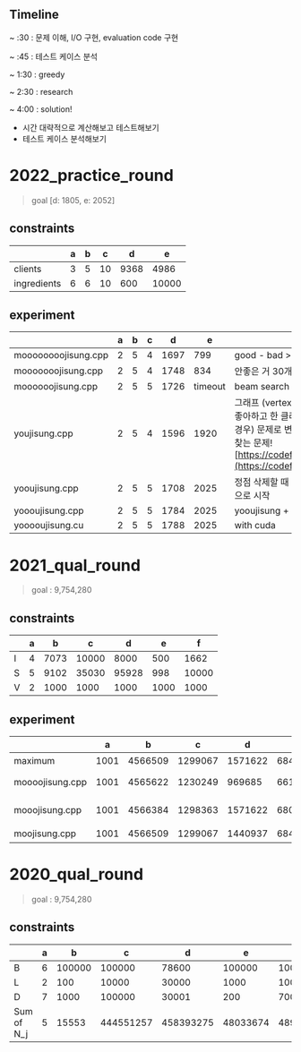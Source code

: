 ## Timeline

~ :30 : 문제 이해, I/O 구현, evaluation code 구현

~ :45 : 테스트 케이스 분석

~ 1:30 : greedy

~ 2:30 : research

~ 4:00 : solution!

- 시간 대략적으로 계산해보고 테스트해보기
- 테스트 케이스 분석해보기

# 2022_practice_round

> goal [d: 1805, e: 2052]

## constraints

|             | a   | b   | c   | d    | e     |
| ----------- | --- | --- | --- | ---- | ----- |
| clients     | 3   | 5   | 10  | 9368 | 4986  |
| ingredients | 6   | 6   | 10  | 600  | 10000 |

## experiment

|                     | a   | b   | c   | d    | e       | description                                                                                                                                                                                                                               |
| ------------------- | --- | --- | --- | ---- | ------- | ----------------------------------------------------------------------------------------------------------------------------------------------------------------------------------------------------------------------------------------- |
| moooooooojisung.cpp | 2   | 5   | 4   | 1697 | 799     | good - bad > 0                                                                                                                                                                                                                            |
| mooooooojisung.cpp  | 2   | 5   | 4   | 1748 | 834     | 안좋은 거 30개 빼고 좋은 거 30개 더하기                                                                                                                                                                                                   |
| moooooojisung.cpp   | 2   | 5   | 5   | 1726 | timeout | beam search (beam=5, count=10)                                                                                                                                                                                                            |
| youjisung.cpp       | 2   | 5   | 4   | 1596 | 1920    | 그래프 (vertex: client, edge: 한 클라이언트는 좋아하고 한 클라이언트는 싫어하는 재료가 있는 경우) 문제로 변환. 엣지가 없는 최대 정점 그래프 찾는 문제! [https://codeforces.com/blog/entry/99020](https://codeforces.com/blog/entry/99020) |
| yooujisung.cpp      | 2   | 5   | 5   | 1708 | 2025    | 정점 삭제할 때 degree 하나씩 낮추기, degree 0으로 시작                                                                                                                                                                                    |
| yoooujisung.cpp     | 2   | 5   | 5   | 1784 | 2025    | yooujisung + moooooojisung                                                                                                                                                                                                                |
| yooooujisung.cu     | 2   | 5   | 5   | 1788 | 2025    | with cuda                                                                                                                                                                                                                                 |

# 2021_qual_round

> goal : 9,754,280

## constraints

|     | a   | b    | c     | d     | e    | f     |
| --- | --- | ---- | ----- | ----- | ---- | ----- |
| I   | 4   | 7073 | 10000 | 8000  | 500  | 1662  |
| S   | 5   | 9102 | 35030 | 95928 | 998  | 10000 |
| V   | 2   | 1000 | 1000  | 1000  | 1000 | 1000  |

## experiment

|                 | a    | b       | c       | d       | e      | f       | sum     | description          |
| --------------- | ---- | ------- | ------- | ------- | ------ | ------- | ------- | -------------------- |
| maximum         | 1001 | 4566509 | 1299067 | 1571622 | 684497 | 1315652 | 9438348 | 최대                 |
| moooojisung.cpp | 1001 | 4565622 | 1230249 | 969685  | 661797 | 455761  | 7884115 | all streets are fair |
| mooojisung.cpp  | 1001 | 4566384 | 1298363 | 1571622 | 680987 | 807508  | 8925865 | 안 간 도로 삭제      |
| moojisung.cpp   | 1001 | 4566509 | 1299067 | 1440937 | 684497 | 1315652 | 9307663 | 차 개수 비례         |

# 2020_qual_round

> goal : 9,754,280

## constraints

|            | a   | b      | c         | d         | e        | f        |
| ---------- | --- | ------ | --------- | --------- | -------- | -------- |
| B          | 6   | 100000 | 100000    | 78600     | 100000   | 100000   |
| L          | 2   | 100    | 10000     | 30000     | 1000     | 1000     |
| D          | 7   | 1000   | 100000    | 30001     | 200      | 700      |
| Sum of N_j | 5   | 15553  | 444551257 | 458393275 | 48033674 | 48916295 |
